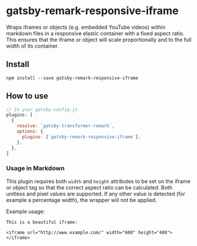 # gatsby-remark-responsive-iframe

Wraps iframes or objects (e.g. embedded YouTube videos) within markdown files in
a responsive elastic container with a fixed aspect ratio. This ensures that the
iframe or object will scale proportionally and to the full width of its
container.

## Install

`npm install --save gatsby-remark-responsive-iframe`

## How to use

```javascript
// In your gatsby-config.js
plugins: [
  {
    resolve: `gatsby-transformer-remark`,
    options: {
      plugins: [`gatsby-remark-responsive-iframe`],
    },
  },
]
```

### Usage in Markdown

This plugin requires both `width` and `height` attributes to be set on the
iframe or object tag so that the correct aspect ratio can be calculated. Both
unitless and pixel values are supported. If any other value is detected (for
example a percentage width), the wrapper will not be applied.

Example usage:

    This is a beautiful iframe:

    <iframe url="http://www.example.com/" width="600" height="400"></iframe>

